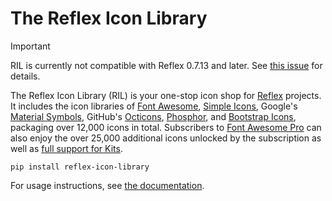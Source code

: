# The Reflex Icon Library

> [!IMPORTANT]
> RIL is currently not compatible with Reflex 0.7.13 and later. See [this issue](https://github.com/celsiusnarhwal/RIL/issues/4)
> for details.

The Reflex Icon Library (RIL) is your one-stop icon shop for [Reflex](https://reflex.dev) projects.
It includes the icon libraries of [Font Awesome](https://fontawesome.com), [Simple Icons](https://simpleicons.org),
Google's [Material Symbols](https://fonts.google.com/icons),
GitHub's [Octicons](https://primer.style/octicons), [Phosphor](https://phosphoricons.com/),
and [Bootstrap Icons](https://icons.getbootstrap.com/), packaging over 12,000 icons in total. Subscribers to
[Font Awesome Pro](https://ril.celsiusnarhwal.dev/fontawesome/pro) can also enjoy the over 25,000 additional icons
unlocked
by the subscription as well as [full support for Kits](https://ril.celsiusnarhwal.dev/fontawesome/pro#using-a-kit).

```shell
pip install reflex-icon-library
```

For usage instructions, see [the documentation](https://ril.celsiusnarhwal.dev).